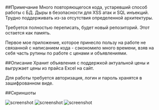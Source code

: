##Примечание
Много повторяющегося кода, устаревший способ работы с БД. Дыры в безопасности для XSS атак и SQL инъекций. Трудно поддерживать из-за отсутствия определенной архитектуры.

Требуется полностью переписать, будет новый репозиторий. Этот остается как память. 

Первое мое приложение, которое принесло пользу на работе не связанной с написанием кода - сэкономило много времени, взяв на себя часть рутины по работе с ценами и объявлениями.

##Описание
Хранит объявления с поддержкой актуальной цены и выгружает цены из прайса Excel на сайт.

Для работы требуется авторизация, логин и пароль хранятся в зашифрованном виде.

##Скриншоты

![screenshot](https://github.com/grigoryMovchan/appsForStore/blob/master/screenshots/add.png)
![screenshot](https://github.com/grigoryMovchan/appsForStore/blob/master/screenshots/load.png)
![screenshot](https://github.com/grigoryMovchan/appsForStore/blob/master/screenshots/log.png)
